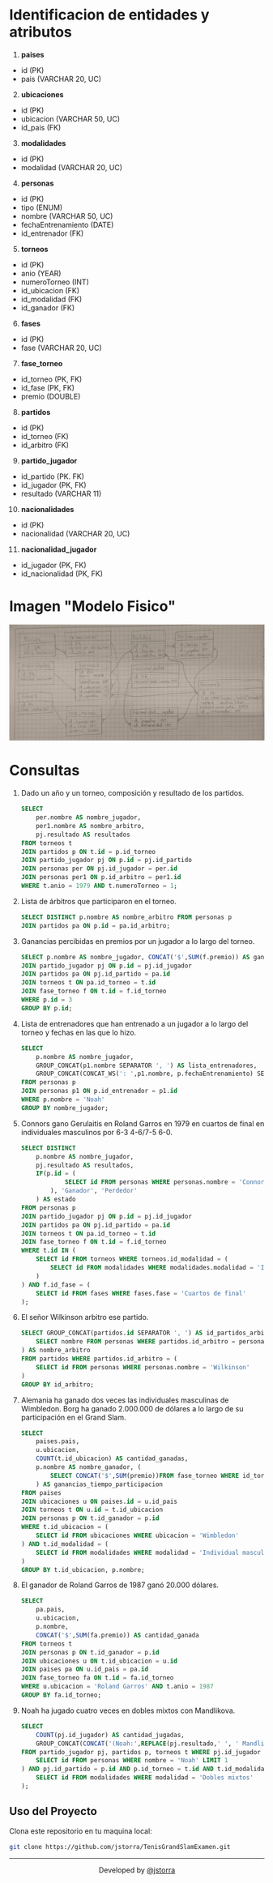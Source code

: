 # Identificacion de entidades y atributos

1. **paises**

- id (PK)
- pais (VARCHAR 20, UC)

2. **ubicaciones**

- id (PK)
- ubicacion (VARCHAR 50, UC)
- id_pais (FK)

3. **modalidades**

- id (PK)
- modalidad (VARCHAR 20, UC)

4. **personas**

- id (PK)
- tipo (ENUM)
- nombre (VARCHAR 50, UC)
- fechaEntrenamiento (DATE)
- id_entrenador (FK)

5. **torneos**

- id (PK)
- anio (YEAR)
- numeroTorneo (INT)
- id_ubicacion (FK)
- id_modalidad (FK)
- id_ganador (FK)

6. **fases**

- id (PK)
- fase (VARCHAR 20, UC)

7. **fase_torneo**

- id_torneo (PK, FK)
- id_fase (PK, FK)
- premio (DOUBLE)

8. **partidos**

- id (PK)
- id_torneo (FK)
- id_arbitro (FK)

9. **partido_jugador**

- id_partido (PK. FK)
- id_jugador (PK, FK)
- resultado (VARCHAR 11)

10. **nacionalidades**

- id (PK)
- nacionalidad (VARCHAR 20, UC)

11. **nacionalidad_jugador**

- id_jugador (PK, FK)
- id_nacionalidad (PK, FK)

# Imagen "Modelo Fisico"

![](modelo_fisico.jpg)

# Consultas

1. Dado un año y un torneo, composición y resultado de los partidos.

    ```sql
    SELECT
        per.nombre AS nombre_jugador,
        per1.nombre AS nombre_arbitro,
        pj.resultado AS resultados
    FROM torneos t
    JOIN partidos p ON t.id = p.id_torneo
    JOIN partido_jugador pj ON p.id = pj.id_partido
    JOIN personas per ON pj.id_jugador = per.id
    JOIN personas per1 ON p.id_arbitro = per1.id
    WHERE t.anio = 1979 AND t.numeroTorneo = 1;
    ```

2. Lista de árbitros que participaron en el torneo.

    ```sql
    SELECT DISTINCT p.nombre AS nombre_arbitro FROM personas p
    JOIN partidos pa ON p.id = pa.id_arbitro;
    ```

3. Ganancias percibidas en premios por un jugador a lo largo del torneo.

    ```sql
    SELECT p.nombre AS nombre_jugador, CONCAT('$',SUM(f.premio)) AS ganancias FROM personas p
    JOIN partido_jugador pj ON p.id = pj.id_jugador
    JOIN partidos pa ON pj.id_partido = pa.id
    JOIN torneos t ON pa.id_torneo = t.id
    JOIN fase_torneo f ON t.id = f.id_torneo
    WHERE p.id = 3
    GROUP BY p.id;
    ```

4. Lista de entrenadores que han entrenado a un jugador a lo largo del torneo y fechas en las que lo hizo.

    ```sql
    SELECT
        p.nombre AS nombre_jugador,
        GROUP_CONCAT(p1.nombre SEPARATOR ', ') AS lista_entrenadores,
        GROUP_CONCAT(CONCAT_WS(': ',p1.nombre, p.fechaEntrenamiento) SEPARATOR ', ') AS fechas_entrenamiento_por_entrenador
    FROM personas p
    JOIN personas p1 ON p.id_entrenador = p1.id
    WHERE p.nombre = 'Noah'
    GROUP BY nombre_jugador;
    ```

5. Connors gano Gerulaitis en Roland Garros en 1979 en cuartos de final en individuales masculinos por 6-3 4-6/7-5 6-0.

    ```sql
    SELECT DISTINCT
        p.nombre AS nombre_jugador,
        pj.resultado AS resultados,
        IF(p.id = (
                SELECT id FROM personas WHERE personas.nombre = 'Connors'
            ), 'Ganador', 'Perdedor'
        ) AS estado
    FROM personas p
    JOIN partido_jugador pj ON p.id = pj.id_jugador
    JOIN partidos pa ON pj.id_partido = pa.id
    JOIN torneos t ON pa.id_torneo = t.id
    JOIN fase_torneo f ON t.id = f.id_torneo
    WHERE t.id IN (
        SELECT id FROM torneos WHERE torneos.id_modalidad = (
            SELECT id FROM modalidades WHERE modalidades.modalidad = 'Individual masculino'
        )
    ) AND f.id_fase = (
        SELECT id FROM fases WHERE fases.fase = 'Cuartos de final'
    );
    ```

6. El señor Wilkinson arbitro ese partido.

    ```sql
    SELECT GROUP_CONCAT(partidos.id SEPARATOR ', ') AS id_partidos_arbitro_Wilkinson, (
        SELECT nombre FROM personas WHERE partidos.id_arbitro = personas.id
    ) AS nombre_arbitro
    FROM partidos WHERE partidos.id_arbitro = (
        SELECT id FROM personas WHERE personas.nombre = 'Wilkinson'
    )
    GROUP BY id_arbitro;
    ```

7. Alemania ha ganado dos veces las individuales masculinas de Wimbledon. Borg ha ganado 2.000.000 de dólares a lo largo de su participación en el Grand Slam.

    ```sql
    SELECT
        paises.pais,
        u.ubicacion,
        COUNT(t.id_ubicacion) AS cantidad_ganadas,
        p.nombre AS nombre_ganador, (
            SELECT CONCAT('$',SUM(premio))FROM fase_torneo WHERE id_torneo = 7
        ) AS ganancias_tiempo_participacion
    FROM paises
    JOIN ubicaciones u ON paises.id = u.id_pais
    JOIN torneos t ON u.id = t.id_ubicacion
    JOIN personas p ON t.id_ganador = p.id
    WHERE t.id_ubicacion = (
        SELECT id FROM ubicaciones WHERE ubicacion = 'Wimbledon'
    ) AND t.id_modalidad = (
        SELECT id FROM modalidades WHERE modalidad = 'Individual masculino'
    )
    GROUP BY t.id_ubicacion, p.nombre;
    ```

8. El ganador de Roland Garros de 1987 ganó 20.000 dólares.

    ```sql
    SELECT
        pa.pais,
        u.ubicacion,
        p.nombre,
        CONCAT('$',SUM(fa.premio)) AS cantidad_ganada
    FROM torneos t
    JOIN personas p ON t.id_ganador = p.id
    JOIN ubicaciones u ON t.id_ubicacion = u.id
    JOIN paises pa ON u.id_pais = pa.id
    JOIN fase_torneo fa ON t.id = fa.id_torneo
    WHERE u.ubicacion = 'Roland Garros' AND t.anio = 1987
    GROUP BY fa.id_torneo;
    ```

9. Noah ha jugado cuatro veces en dobles mixtos con Mandlikova.

    ```sql
    SELECT
        COUNT(pj.id_jugador) AS cantidad_jugadas,
        GROUP_CONCAT(CONCAT('(Noah:',REPLACE(pj.resultado,' ', ' Mandlikova:'),')') SEPARATOR ', ') AS resultados_obtenidos
    FROM partido_jugador pj, partidos p, torneos t WHERE pj.id_jugador = (
        SELECT id FROM personas WHERE nombre = 'Noah' LIMIT 1
    ) AND pj.id_partido = p.id AND p.id_torneo = t.id AND t.id_modalidad = (
        SELECT id FROM modalidades WHERE modalidad = 'Dobles mixtos'
    );
    ```

## Uso del Proyecto

Clona este repositorio en tu maquina local:

```BASH
git clone https://github.com/jstorra/TenisGrandSlamExamen.git
```

---

<p align="center">Developed by <a href="https://github.com/jstorra">@jstorra</a></p>